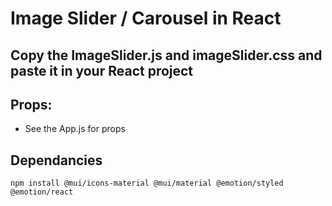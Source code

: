 # Image Slider / Carousel in React

## Copy the ImageSlider.js and imageSlider.css and paste it in your React project

## Props:

- See the App.js for props

## Dependancies
```npm install @mui/icons-material @mui/material @emotion/styled @emotion/react```
